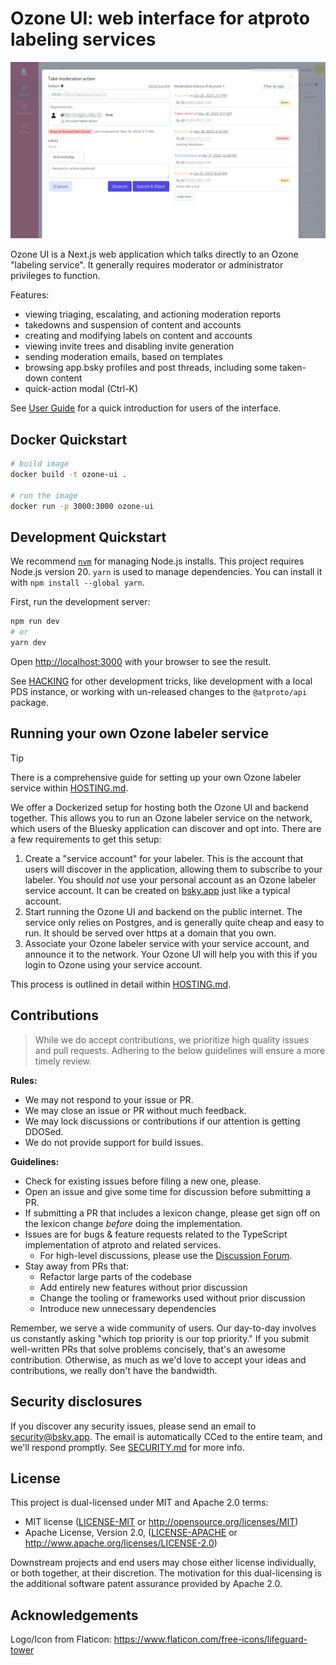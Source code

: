 # Ozone UI: web interface for atproto labeling services

![ozone web interface screenshot](./docs/ozone_ui.png)

Ozone UI is a Next.js web application which talks directly to an Ozone "labeling service". It generally requires moderator or administrator privileges to function.

Features:

- viewing triaging, escalating, and actioning moderation reports
- takedowns and suspension of content and accounts
- creating and modifying labels on content and accounts
- viewing invite trees and disabling invite generation
- sending moderation emails, based on templates
- browsing app.bsky profiles and post threads, including some taken-down content
- quick-action modal (Ctrl-K)

See [User Guide](./docs/userguide.md) for a quick introduction for users of the interface.

## Docker Quickstart

```bash
# build image
docker build -t ozone-ui .

# run the image
docker run -p 3000:3000 ozone-ui
```

## Development Quickstart

We recommend [`nvm`](https://github.com/nvm-sh/nvm) for managing Node.js installs. This project requires Node.js version 20. `yarn` is used to manage dependencies. You can install it with `npm install --global yarn`.

First, run the development server:

```bash
npm run dev
# or
yarn dev
```

Open [http://localhost:3000](http://localhost:3000) with your browser to see the result.

See [HACKING](./HACKING.md) for other development tricks, like development with a local PDS instance, or working with un-released changes to the `@atproto/api` package.

## Running your own Ozone labeler service

> [!TIP]
> There is a comprehensive guide for setting up your own Ozone labeler service within [HOSTING.md](./HOSTING.md).

We offer a Dockerized setup for hosting both the Ozone UI and backend together. This allows you to run an Ozone labeler service on the network, which users of the Bluesky application can discover and opt into. There are a few requirements to get this setup:

1. Create a "service account" for your labeler. This is the account that users will discover in the application, allowing them to subscribe to your labeler. You should _not_ use your personal account as an Ozone labeler service account. It can be created on [bsky.app](https://bsky.app) just like a typical account.
2. Start running the Ozone UI and backend on the public internet. The service only relies on Postgres, and is generally quite cheap and easy to run. It should be served over https at a domain that you own.
3. Associate your Ozone labeler service with your service account, and announce it to the network. Your Ozone UI will help you with this if you login to Ozone using your service account.

This process is outlined in detail within [HOSTING.md](./HOSTING.md).

## Contributions

> While we do accept contributions, we prioritize high quality issues and pull requests. Adhering to the below guidelines will ensure a more timely review.

**Rules:**

- We may not respond to your issue or PR.
- We may close an issue or PR without much feedback.
- We may lock discussions or contributions if our attention is getting DDOSed.
- We do not provide support for build issues.

**Guidelines:**

- Check for existing issues before filing a new one, please.
- Open an issue and give some time for discussion before submitting a PR.
- If submitting a PR that includes a lexicon change, please get sign off on the lexicon change _before_ doing the implementation.
- Issues are for bugs & feature requests related to the TypeScript implementation of atproto and related services.
  - For high-level discussions, please use the [Discussion Forum](https://github.com/bluesky-social/atproto/discussions).
- Stay away from PRs that:
  - Refactor large parts of the codebase
  - Add entirely new features without prior discussion
  - Change the tooling or frameworks used without prior discussion
  - Introduce new unnecessary dependencies

Remember, we serve a wide community of users. Our day-to-day involves us constantly asking "which top priority is our top priority." If you submit well-written PRs that solve problems concisely, that's an awesome contribution. Otherwise, as much as we'd love to accept your ideas and contributions, we really don't have the bandwidth.

## Security disclosures

If you discover any security issues, please send an email to security@bsky.app. The email is automatically CCed to the entire team, and we'll respond promptly. See [SECURITY.md](https://github.com/bluesky-social/atproto/blob/main/SECURITY.md) for more info.

## License

This project is dual-licensed under MIT and Apache 2.0 terms:

- MIT license ([LICENSE-MIT](https://github.com/bluesky-social/ozone-ui/blob/main/LICENSE-MIT) or <http://opensource.org/licenses/MIT>)
- Apache License, Version 2.0, ([LICENSE-APACHE](https://github.com/bluesky-social/ozone-ui/blob/main/LICENSE-APACHE) or <http://www.apache.org/licenses/LICENSE-2.0>)

Downstream projects and end users may chose either license individually, or both together, at their discretion. The motivation for this dual-licensing is the additional software patent assurance provided by Apache 2.0.

## Acknowledgements

Logo/Icon from Flaticon: https://www.flaticon.com/free-icons/lifeguard-tower
